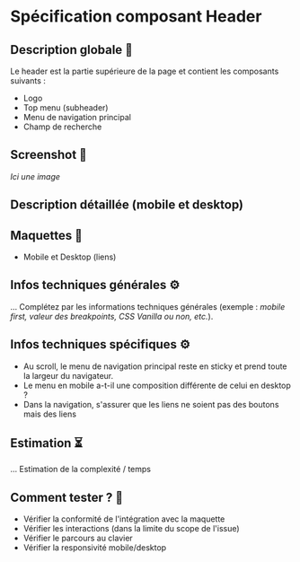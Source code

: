 # Spécification composant Header

## Description globale 📝

Le header est la partie supérieure de la page et contient les composants suivants :

- Logo
- Top menu (subheader)
- Menu de navigation principal
- Champ de recherche

## Screenshot 📸

_Ici une image_

## Description détaillée (mobile et desktop)

## Maquettes 🎨

- Mobile et Desktop (liens)

## Infos techniques générales ⚙️

… Complétez par les informations techniques générales (exemple : _mobile first, valeur des breakpoints, CSS Vanilla ou non, etc._).

## Infos techniques spécifiques ⚙️

- Au scroll, le menu de navigation principal reste en sticky et prend toute la largeur du navigateur.
- Le menu en mobile a-t-il une composition différente de celui en desktop ?
- Dans la navigation, s'assurer que les liens ne soient pas des boutons mais des liens

## Estimation ⏳

… Estimation de la complexité / temps

## Comment tester ? 🧪

- Vérifier la conformité de l'intégration avec la maquette
- Vérifier les interactions (dans la limite du scope de l'issue)
- Vérifier le parcours au clavier
- Vérifier la responsivité mobile/desktop
